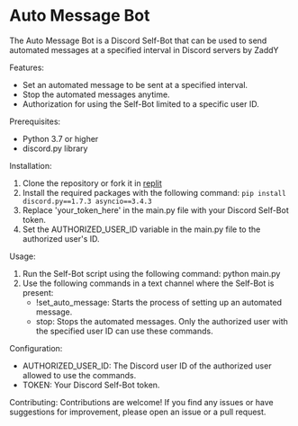 # Auto Message Bot

The Auto Message Bot is a Discord Self-Bot that can be used to send automated messages at a specified interval in Discord servers by ZaddY

Features:
- Set an automated message to be sent at a specified interval.
- Stop the automated messages anytime.
- Authorization for using the Self-Bot limited to a specific user ID.

Prerequisites:
- Python 3.7 or higher
- discord.py library

Installation:
1. Clone the repository or fork it in [replit](https://replit.com/@terimakafan14/AutoMessage-Discord-Self-Bot#)
2. Install the required packages with the following command:
   ```pip install discord.py==1.7.3 asyncio==3.4.3```
3. Replace 'your_token_here' in the main.py file with your Discord Self-Bot token.
4. Set the AUTHORIZED_USER_ID variable in the main.py file to the authorized user's ID.

Usage:
1. Run the Self-Bot script using the following command:
   python main.py
2. Use the following commands in a text channel where the Self-Bot is present:
   - !set_auto_message: Starts the process of setting up an automated message.
   - stop: Stops the automated messages.
   Only the authorized user with the specified user ID can use these commands.

Configuration:
- AUTHORIZED_USER_ID: The Discord user ID of the authorized user allowed to use the commands.
- TOKEN: Your Discord Self-Bot token.

Contributing:
Contributions are welcome! If you find any issues or have suggestions for improvement, please open an issue or a pull request.
